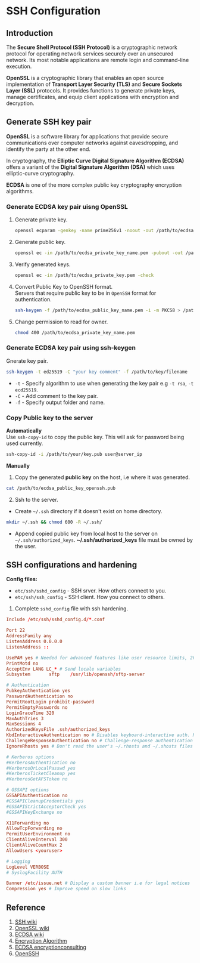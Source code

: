 # SSH Configuration

## Introduction  
The **Secure Shell Protocol (SSH Protocol)** is a cryptographic network protocol for operating network services securely over an unsecured network. Its most notable applications are remote login and command-line execution.

**OpenSSL** is a cryptographic library that enables an open source implementation of **Transport Layer Security (TLS)** and **Secure Sockets Layer (SSL)** protocols. It provides functions to generate private keys, manage certificates, and equip client applications with encryption and decryption.  

## Generate SSH key pair 
**OpenSSL** is a software library for applications that provide secure communications over computer networks against eavesdropping, and identify the party at the other end.  

In cryptography, the **Elliptic Curve Digital Signature Algorithm (ECDSA)** offers a variant of the **Digital Signature Algorithm (DSA)** which uses elliptic-curve cryptography. 

**ECDSA** is one of the more complex public key cryptography encryption algorithms.  


### Generate ECDSA key pair uisng OpenSSL  
1. Generate private key.  

    ```sh
    openssl ecparam -genkey -name prime256v1 -noout -out /path/to/ecdsa_private_key_name.pem
    ```

2. Generate public key.  

    ```sh
    openssl ec -in /path/to/ecdsa_private_key_name.pem -pubout -out /path/to/ecdsa_public_key_name.pem
    ```

3. Verify generated keys.  

    ```sh
    openssl ec -in /path/to/ecdsa_private_key.pem -check
    ``` 

4. Convert Public Key to OpenSSH format.  
    Servers that require public key to be in `OpenSSH` format for authentication.  

    ```sh
    ssh-keygen -f /path/to/ecdsa_public_key_name.pem -i -m PKCS8 > /path/to/public_key_openssh.pub
    ``` 

5. Change permission to read for owner.  

    ```sh
    chmod 400 /path/to/ecdsa_private_key_name.pem
    ```  

### Generate ECDSA key pair using ssh-keygen
Gnerate key pair.  
```sh
ssh-keygen -t ed25519 -C "your key comment" -f /path/to/key/filename
```  
- `-t` - Specify algorithm to use when generating the key pair e.g `-t rsa`, `-t ecd25519`.    
- `-C` - Add comment to the key pair.  
- `-f` - Specify output folder and name.  


### Copy Public key to the server  
**Automatically**  
Use `ssh-copy-id` to copy the public key. This will ask for password being used currently.  
```sh
ssh-copy-id -i /path/to/your/key.pub user@server_ip
```  

**Manually**  
1. Copy the generated **public key** on the host, i.e where it was generated.  
```sh
cat /path/to/ecdsa_public_key_openssh.pub
```  

2. Ssh to the server.  
- Create `~/.ssh` directory if it doesn't exist on home directory.  
```sh
mkdir ~/.ssh && chmod 600 -R ~/.ssh/
```  
- Append copied public key from local host to the server on `~/.ssh/authorized_keys`. **~/.ssh/authorized_keys** file must be owned by the user.  


## SSH configurations and hardening  
**Config files:**
- `etc/ssh/sshd_config` - SSH srver. How others connect to you.
- `etc/ssh/ssh_config`  - SSH client. How you connect to others.


1. Complete `sshd_config` file with ssh hardening.  
```conf
Include /etc/ssh/sshd_config.d/*.conf

Port 22
AddressFamily any
ListenAddress 0.0.0.0
ListenAddress ::

UsePAM yes # Needed for advanced features like user resource limits, 2FA or sessions limits, and system policies.
PrintMotd no
AcceptEnv LANG LC_* # Send locale variables
Subsystem       sftp    /usr/lib/openssh/sftp-server

# Authentication
PubkeyAuthentication yes
PasswordAuthentication no
PermitRootLogin prohibit-password
PermitEmptyPasswords no
LoginGraceTime 320
MaxAuthTries 3
MaxSessions 4
AuthorizedKeysFile .ssh/authorized_keys
KbdInteractiveAuthentication no # Disables keyboard-interactive auth. Reduce brute-force or 2FA bypass vectors.
ChallengeResponseAuthentication no # Challenge-response authentication (used for one-time passwords or legacy systems). Often paired with UsePAM yes to manage authentication
IgnoreRhosts yes # Don't read the user's ~/.rhosts and ~/.shosts files

# Kerberos options
#KerberosAuthentication no
#KerberosOrLocalPasswd yes
#KerberosTicketCleanup yes
#KerberosGetAFSToken no

# GSSAPI options
GSSAPIAuthentication no
#GSSAPICleanupCredentials yes
#GSSAPIStrictAcceptorCheck yes
#GSSAPIKeyExchange no

X11Forwarding no
AllowTcpForwarding no
PermitUserEnvironment no
ClientAliveInterval 300
ClientAliveCountMax 2
AllowUsers <youruser>

# Logging
LogLevel VERBOSE
# SyslogFacility AUTH

Banner /etc/issue.net # Display a custom banner i.e for legal notices
Compression yes # Improve speed on slow links
```


## Reference
1. [SSH wiki](https://en.wikipedia.org/wiki/Secure_Shell)
2. [OpenSSL wiki](https://en.wikipedia.org/wiki/OpenSSL)
3. [ECDSA wiki](https://en.wikipedia.org/wiki/Elliptic_Curve_Digital_Signature_Algorithm)  
4. [Encryption Algorithm](https://www.encryptionconsulting.com/education-center/what-is-an-encryption-algorithm/)  
5. [ECDSA encryptionconsulting](https://www.encryptionconsulting.com/education-center/what-is-ecdsa/)  
6. [OpenSSH](https://www.openssh.com/)
